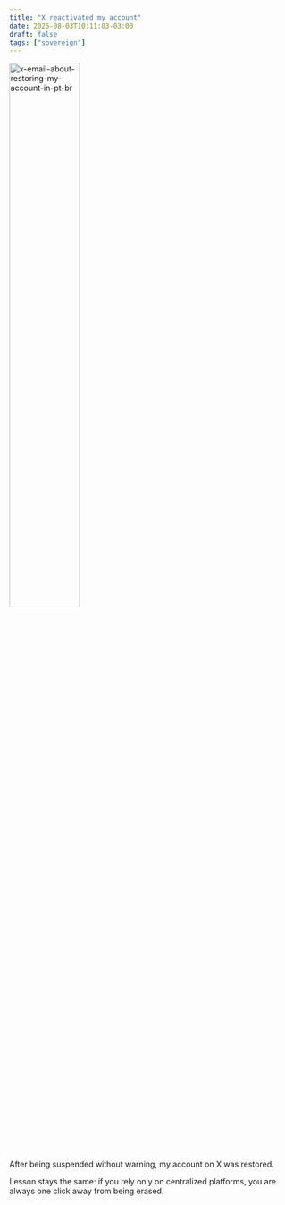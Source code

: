 ```yaml
---
title: "X reactivated my account"
date: 2025-08-03T10:11:03-03:00
draft: false
tags: ["sovereign"]
---
```


<img alt="x-email-about-restoring-my-account-in-pt-br" height="50%" src="/missives/images/x-restored.png" width="50%"/>

After being suspended without warning, my account on X was restored.

Lesson stays the same: if you rely only on centralized platforms, you are always one click away from being erased.